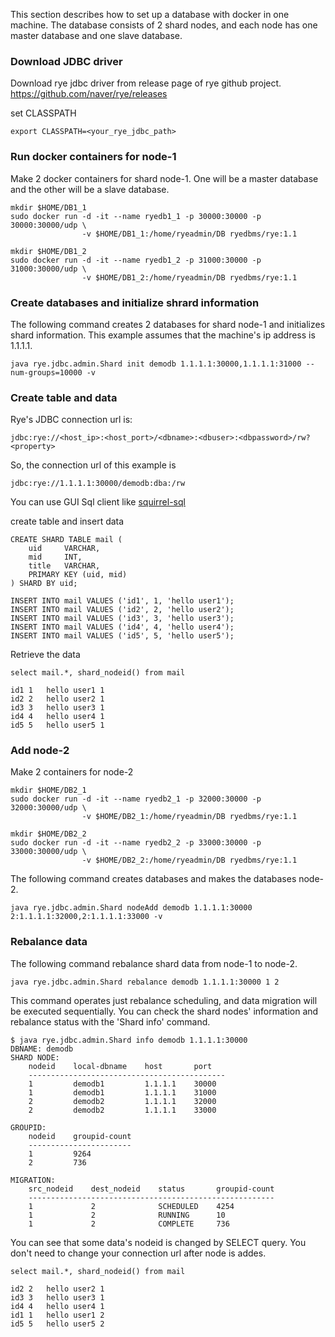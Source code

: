 
This section describes how to set up a database with docker in one machine.
The database consists of 2 shard nodes, and each node has one master database and one slave database.

### Download JDBC driver

Download rye jdbc driver from release page of rye github project. 
https://github.com/naver/rye/releases

set CLASSPATH
```
export CLASSPATH=<your_rye_jdbc_path>
```

### Run docker containers for node-1

Make 2 docker containers for shard node-1.
One will be a master database and the other will be a slave database.

```
mkdir $HOME/DB1_1
sudo docker run -d -it --name ryedb1_1 -p 30000:30000 -p 30000:30000/udp \
                -v $HOME/DB1_1:/home/ryeadmin/DB ryedbms/rye:1.1

mkdir $HOME/DB1_2
sudo docker run -d -it --name ryedb1_2 -p 31000:30000 -p 31000:30000/udp \
                -v $HOME/DB1_2:/home/ryeadmin/DB ryedbms/rye:1.1
```

### Create databases and initialize shrard information

The following command creates 2 databases for shard node-1 and initializes shard information.
This example assumes that the machine's ip address is 1.1.1.1.

```
java rye.jdbc.admin.Shard init demodb 1.1.1.1:30000,1.1.1.1:31000 --num-groups=10000 -v
```

### Create table and data

Rye's JDBC connection url is:
```
jdbc:rye://<host_ip>:<host_port>/<dbname>:<dbuser>:<dbpassword>/rw?<property>
```

So, the connection url of this example is
```
jdbc:rye://1.1.1.1:30000/demodb:dba:/rw
```

You can use GUI Sql client like [squirrel-sql](http://squirrel-sql.sourceforge.net/)

create table and insert data
```
CREATE SHARD TABLE mail (
   	uid  	VARCHAR,
   	mid  	INT,
   	title 	VARCHAR,
   	PRIMARY KEY (uid, mid)
) SHARD BY uid;

INSERT INTO mail VALUES ('id1', 1, 'hello user1');
INSERT INTO mail VALUES ('id2', 2, 'hello user2');
INSERT INTO mail VALUES ('id3', 3, 'hello user3');
INSERT INTO mail VALUES ('id4', 4, 'hello user4');
INSERT INTO mail VALUES ('id5', 5, 'hello user5');
```

Retrieve the data
```
select mail.*, shard_nodeid() from mail
```

```
id1	1	hello user1	1
id2	2	hello user2	1
id3	3	hello user3	1
id4	4	hello user4	1
id5	5	hello user5	1
```

### Add node-2

Make 2 containers for node-2

```
mkdir $HOME/DB2_1
sudo docker run -d -it --name ryedb2_1 -p 32000:30000 -p 32000:30000/udp \
                -v $HOME/DB2_1:/home/ryeadmin/DB ryedbms/rye:1.1

mkdir $HOME/DB2_2
sudo docker run -d -it --name ryedb2_2 -p 33000:30000 -p 33000:30000/udp \
                -v $HOME/DB2_2:/home/ryeadmin/DB ryedbms/rye:1.1
```

The following command creates databases and makes the databases node-2.

```
java rye.jdbc.admin.Shard nodeAdd demodb 1.1.1.1:30000 2:1.1.1.1:32000,2:1.1.1.1:33000 -v

```

### Rebalance data

The following command rebalance shard data from node-1 to node-2.

```
java rye.jdbc.admin.Shard rebalance demodb 1.1.1.1:30000 1 2

```
This command operates just rebalance scheduling, and data migration will be executed sequentially.
You can check the shard nodes' information and rebalance status with the 'Shard info' command.

```
$ java rye.jdbc.admin.Shard info demodb 1.1.1.1:30000
DBNAME: demodb
SHARD NODE:
    nodeid    local-dbname    host       port
    --------------------------------------------
    1         demodb1         1.1.1.1    30000
    1         demodb1         1.1.1.1    31000
    2         demodb2         1.1.1.1    32000
    2         demodb2         1.1.1.1    33000

GROUPID:
    nodeid    groupid-count
    -----------------------
    1         9264
    2         736

MIGRATION:
    src_nodeid    dest_nodeid    status       groupid-count
    -------------------------------------------------------
    1             2              SCHEDULED    4254
    1             2              RUNNING      10
    1             2              COMPLETE     736
```

You can see that some data's nodeid is changed by SELECT query.
You don't need to change your connection url after node is addes.

```
select mail.*, shard_nodeid() from mail
```

```
id2	2	hello user2	1
id3	3	hello user3	1
id4	4	hello user4	1
id1	1	hello user1	2
id5	5	hello user5	2
```
